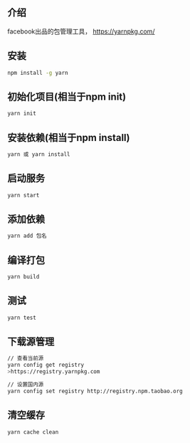 ## 介绍
facebook出品的包管理工具， https://yarnpkg.com/



## 安装

```bash
npm install -g yarn
```



## 初始化项目(相当于npm init)

```bash
yarn init
```



## 安装依赖(相当于npm install)

```bash
yarn 或 yarn install
```



## 启动服务

```bash
yarn start
```



## 添加依赖

```bash
yarn add 包名
```



## 编译打包

```bash
yarn build
```



## 测试

```bash
yarn test
```



## 下载源管理

```bash
// 查看当前源
yarn config get registry
>https://registry.yarnpkg.com

// 设置国内源
yarn config set registry http://registry.npm.taobao.org
```



## 清空缓存

```bash
yarn cache clean
```